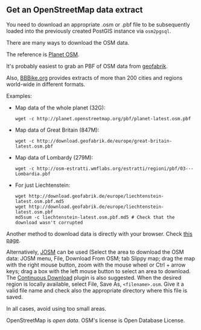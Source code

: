## Get an OpenStreetMap data extract

You need to download an appropriate .osm or .pbf file to be subsequently loaded into the previously created PostGIS instance via `osm2pgsql`.

There are many ways to download the OSM data.

The reference is [Planet OSM](http://planet.openstreetmap.org).

It's probably easiest to grab an PBF of OSM data from [geofabrik](http://download.geofabrik.de/).

Also, [BBBike.org](http://download.bbbike.org/osm/) provides extracts of more than 200 cities and regions world-wide in different formats.

Examples:

* Map data of the whole planet (32G):

      wget -c http://planet.openstreetmap.org/pbf/planet-latest.osm.pbf

* Map data of Great Britain (847M):

      wget -c http://download.geofabrik.de/europe/great-britain-latest.osm.pbf

* Map data of Lombardy (279M):

      wget -c http://osm-estratti.wmflabs.org/estratti/regioni/pbf/03---Lombardia.pbf

* For just Liechtenstein:

      wget http://download.geofabrik.de/europe/liechtenstein-latest.osm.pbf.md5
      wget http://download.geofabrik.de/europe/liechtenstein-latest.osm.pbf
      md5sum -c liechtenstein-latest.osm.pbf.md5 # Check that the download wasn't corrupted

Another method to download data is directly with your browser. Check [this page](http://wiki.openstreetmap.org/wiki/Downloading_data).

Alternatively, [JOSM](https://josm.openstreetmap.de/) can be used (Select the area to download the OSM data: JOSM menu, File, Download From OSM; tab Slippy map; drag the map with the right mouse button, zoom with the mouse wheel or Ctrl + arrow keys; drag a box with the left mouse button to select an area to download. The [Continuous Download](http://wiki.openstreetmap.org/wiki/JOSM/Plugins/continuosDownload) plugin is also suggested. When the desired region is locally available, select File, Save As, `<filename>.osm`. Give it a valid file name and check also the appropriate directory where this file is saved.

In all cases, avoid using too small areas.

OpenStreetMap is *open data*. OSM's license is Open Database License.